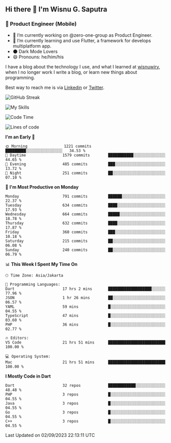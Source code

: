 ## Hi there 👋 I'm Wisnu G. Saputra

### :mobile_phone_off: Product Engineer (Mobile)

- 🔭 I’m currently working on @zero-one-group as Product Engineer.
- 🌱 I’m currently learning and use Flutter, a framework for develops multiplatform app.
- 🌑 Dark Mode Lovers
- 😄 Pronouns: he/him/his

I have a blog about the technology I use, and what I learned at [wisnuwiry](https://wisnuwiry.space/), when I no longer work I write a blog, or learn new things about programming.

Best way to reach me is via [Linkedin](https://www.linkedin.com/in/wisnu-saputra/) or [Twitter](https://twitter.com/wisnuwiry).

![GitHub Streak](https://streak-stats.demolab.com?user=wisnuwiry&theme=dark&hide_border=true)

![My Skills](https://skillicons.dev/icons?i=dart,flutter,kotlin,swift,go,js,css,neovim,git,linux&perline=5)

<!--START_SECTION:waka-->
![Code Time](http://img.shields.io/badge/Code%20Time-699%20hrs%2048%20mins-blue)

![Lines of code](https://img.shields.io/badge/From%20Hello%20World%20I%27ve%20Written-4.7%20million%20lines%20of%20code-blue)

**I'm an Early 🐤** 

```text
🌞 Morning                1221 commits        █████████░░░░░░░░░░░░░░░░   34.53 % 
🌆 Daytime                1579 commits        ███████████░░░░░░░░░░░░░░   44.65 % 
🌃 Evening                485 commits         ███░░░░░░░░░░░░░░░░░░░░░░   13.72 % 
🌙 Night                  251 commits         ██░░░░░░░░░░░░░░░░░░░░░░░   07.10 % 
```
📅 **I'm Most Productive on Monday** 

```text
Monday                   791 commits         ██████░░░░░░░░░░░░░░░░░░░   22.37 % 
Tuesday                  634 commits         ████░░░░░░░░░░░░░░░░░░░░░   17.93 % 
Wednesday                664 commits         █████░░░░░░░░░░░░░░░░░░░░   18.78 % 
Thursday                 632 commits         ████░░░░░░░░░░░░░░░░░░░░░   17.87 % 
Friday                   360 commits         ███░░░░░░░░░░░░░░░░░░░░░░   10.18 % 
Saturday                 215 commits         ██░░░░░░░░░░░░░░░░░░░░░░░   06.08 % 
Sunday                   240 commits         ██░░░░░░░░░░░░░░░░░░░░░░░   06.79 % 
```


📊 **This Week I Spent My Time On** 

```text
🕑︎ Time Zone: Asia/Jakarta

💬 Programming Languages: 
Dart                     17 hrs 2 mins       ███████████████████░░░░░░   77.96 % 
JSON                     1 hr 26 mins        ██░░░░░░░░░░░░░░░░░░░░░░░   06.57 % 
YAML                     59 mins             █░░░░░░░░░░░░░░░░░░░░░░░░   04.55 % 
TypeScript               47 mins             █░░░░░░░░░░░░░░░░░░░░░░░░   03.60 % 
PHP                      36 mins             █░░░░░░░░░░░░░░░░░░░░░░░░   02.77 % 

🔥 Editors: 
VS Code                  21 hrs 51 mins      █████████████████████████   100.00 % 

💻 Operating System: 
Mac                      21 hrs 51 mins      █████████████████████████   100.00 % 
```

**I Mostly Code in Dart** 

```text
Dart                     32 repos            ████████████░░░░░░░░░░░░░   48.48 % 
PHP                      3 repos             █░░░░░░░░░░░░░░░░░░░░░░░░   04.55 % 
Java                     3 repos             █░░░░░░░░░░░░░░░░░░░░░░░░   04.55 % 
Go                       3 repos             █░░░░░░░░░░░░░░░░░░░░░░░░   04.55 % 
C++                      3 repos             █░░░░░░░░░░░░░░░░░░░░░░░░   04.55 % 
```




 Last Updated on 02/09/2023 22:13:11 UTC
<!--END_SECTION:waka-->
